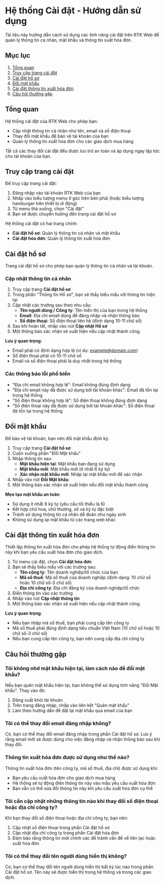 # Hệ thống Cài đặt - Hướng dẫn sử dụng

Tài liệu này hướng dẫn cách sử dụng các tính năng cài đặt trên RTK Web để quản lý thông tin cá nhân, mật khẩu và thông tin xuất hóa đơn.

## Mục lục

1. [Tổng quan](#tổng-quan)
2. [Truy cập trang cài đặt](#truy-cập-trang-cài-đặt)
3. [Cài đặt hồ sơ](#cài-đặt-hồ-sơ)
4. [Đổi mật khẩu](#đổi-mật-khẩu)
5. [Cài đặt thông tin xuất hóa đơn](#cài-đặt-thông-tin-xuất-hóa-đơn)
6. [Câu hỏi thường gặp](#câu-hỏi-thường-gặp)

## Tổng quan

Hệ thống cài đặt của RTK Web cho phép bạn:

- Cập nhật thông tin cá nhân như tên, email và số điện thoại
- Thay đổi mật khẩu để bảo vệ tài khoản của bạn
- Quản lý thông tin xuất hóa đơn cho các giao dịch mua hàng

Tất cả các thay đổi cài đặt đều được lưu trữ an toàn và áp dụng ngay lập tức cho tài khoản của bạn.

## Truy cập trang cài đặt

Để truy cập trang cài đặt:

1. Đăng nhập vào tài khoản RTK Web của bạn
2. Nhấp vào biểu tượng menu ở góc trên bên phải (hoặc biểu tượng hamburger trên thiết bị di động)
3. Từ menu thả xuống, chọn "Cài đặt"
4. Bạn sẽ được chuyển hướng đến trang cài đặt hồ sơ

Hệ thống cài đặt có hai trang chính:
- **Cài đặt hồ sơ**: Quản lý thông tin cá nhân và mật khẩu
- **Cài đặt hóa đơn**: Quản lý thông tin xuất hóa đơn

## Cài đặt hồ sơ

Trang cài đặt hồ sơ cho phép bạn quản lý thông tin cá nhân và tài khoản.

### Cập nhật thông tin cá nhân

1. Truy cập trang **Cài đặt hồ sơ**
2. Trong phần "Thông tin Hồ sơ", bạn sẽ thấy biểu mẫu với thông tin hiện tại
3. Cập nhật các trường sau theo nhu cầu:
   - **Tên người dùng / Công ty**: Tên hiển thị của bạn trong hệ thống
   - **Email**: Địa chỉ email dùng để đăng nhập và nhận thông báo
   - **Số điện thoại**: Số điện thoại liên hệ (định dạng 10-11 chữ số)
4. Sau khi hoàn tất, nhấp vào nút **Cập nhật Hồ sơ**
5. Một thông báo xác nhận sẽ xuất hiện nếu cập nhật thành công

**Lưu ý quan trọng**:
- Email phải có định dạng hợp lệ (ví dụ: example@domain.com)
- Số điện thoại phải có 10-11 chữ số
- Email và số điện thoại phải là duy nhất trong hệ thống

### Các thông báo lỗi phổ biến

- "Địa chỉ email không hợp lệ": Email không đúng định dạng
- "Địa chỉ email này đã được sử dụng bởi tài khoản khác": Email đã tồn tại trong hệ thống
- "Số điện thoại không hợp lệ": Số điện thoại không đúng định dạng
- "Số điện thoại này đã được sử dụng bởi tài khoản khác": Số điện thoại đã tồn tại trong hệ thống

## Đổi mật khẩu

Để bảo vệ tài khoản, bạn nên đổi mật khẩu định kỳ.

1. Truy cập trang **Cài đặt hồ sơ**
2. Cuộn xuống phần "Đổi Mật khẩu"
3. Nhập thông tin sau:
   - **Mật khẩu hiện tại**: Mật khẩu bạn đang sử dụng
   - **Mật khẩu mới**: Mật khẩu mới (ít nhất 6 ký tự)
   - **Xác nhận mật khẩu mới**: Nhập lại mật khẩu mới để xác nhận
4. Nhấp vào nút **Đổi Mật khẩu**
5. Một thông báo xác nhận sẽ xuất hiện nếu đổi mật khẩu thành công

**Mẹo tạo mật khẩu an toàn**:
- Sử dụng ít nhất 8 ký tự (yêu cầu tối thiểu là 6)
- Kết hợp chữ hoa, chữ thường, số và ký tự đặc biệt
- Tránh sử dụng thông tin cá nhân dễ đoán như ngày sinh
- Không sử dụng lại mật khẩu từ các trang web khác

## Cài đặt thông tin xuất hóa đơn

Thiết lập thông tin xuất hóa đơn cho phép hệ thống tự động điền thông tin này khi bạn yêu cầu xuất hóa đơn cho giao dịch.

1. Từ menu cài đặt, chọn **Cài đặt hóa đơn**
2. Bạn sẽ thấy biểu mẫu với các trường sau:
   - **Tên công ty**: Tên doanh nghiệp/tổ chức của bạn
   - **Mã số thuế**: Mã số thuế của doanh nghiệp (định dạng: 10 chữ số hoặc 10 chữ số-3 chữ số)
   - **Địa chỉ công ty**: Địa chỉ đăng ký của doanh nghiệp/tổ chức
3. Điền thông tin vào các trường
4. Nhấp vào nút **Cập nhật thông tin**
5. Một thông báo xác nhận sẽ xuất hiện nếu cập nhật thành công

**Lưu ý quan trọng**:
- Nếu bạn nhập mã số thuế, bạn phải cung cấp tên công ty
- Mã số thuế phải đúng định dạng tiêu chuẩn Việt Nam (10 chữ số hoặc 10 chữ số-3 chữ số)
- Nếu bạn cung cấp tên công ty, bạn nên cung cấp địa chỉ công ty

## Câu hỏi thường gặp

### Tôi không nhớ mật khẩu hiện tại, làm cách nào để đổi mật khẩu?

Nếu bạn quên mật khẩu hiện tại, bạn không thể sử dụng tính năng "Đổi Mật khẩu". Thay vào đó:
1. Đăng xuất khỏi tài khoản
2. Trên trang đăng nhập, nhấp vào liên kết "Quên mật khẩu"
3. Làm theo hướng dẫn để đặt lại mật khẩu qua email của bạn

### Tôi có thể thay đổi email đăng nhập không?

Có, bạn có thể thay đổi email đăng nhập trong phần Cài đặt hồ sơ. Lưu ý rằng email mới sẽ được dùng cho việc đăng nhập và nhận thông báo sau khi thay đổi.

### Thông tin xuất hóa đơn được sử dụng như thế nào?

Thông tin xuất hóa đơn (tên công ty, mã số thuế, địa chỉ) được sử dụng khi:
- Bạn yêu cầu xuất hóa đơn cho giao dịch mua hàng
- Hệ thống sẽ tự động điền thông tin này vào mẫu yêu cầu xuất hóa đơn
- Bạn vẫn có thể sửa đổi thông tin này khi yêu cầu xuất hóa đơn cụ thể

### Tôi cần cập nhật những thông tin nào khi thay đổi số điện thoại hoặc địa chỉ công ty?

Khi bạn thay đổi số điện thoại hoặc địa chỉ công ty, bạn nên:
1. Cập nhật số điện thoại trong phần Cài đặt hồ sơ
2. Cập nhật địa chỉ công ty trong phần Cài đặt hóa đơn
3. Đảm bảo rằng thông tin mới chính xác để tránh vấn đề về liên lạc hoặc xuất hóa đơn

### Tôi có thể thay đổi tên người dùng hiển thị không?

Có, bạn có thể thay đổi tên người dùng hiển thị bất kỳ lúc nào trong phần Cài đặt hồ sơ. Tên này sẽ được hiển thị trong hệ thống và trong các giao dịch.

